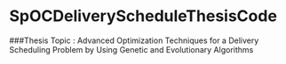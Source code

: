 # SpOCDeliveryScheduleThesisCode

###Thesis Topic : Advanced Optimization Techniques for a Delivery Scheduling Problem by Using Genetic and Evolutionary Algorithms


